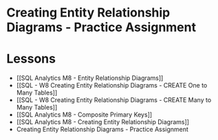 # Creating Entity Relationship Diagrams - Practice Assignment


# Lessons
- [[SQL Analytics M8 - Entity Relationship Diagrams]]
- [[SQL - W8 Creating Entity Relationship Diagrams - CREATE One to Many Tables]]
- [[SQL - W8 Creating Entity Relationship Diagrams - CREATE Many to Many Tables]]
- [[SQL Analytics M8 - Composite Primary Keys]]
- [[SQL Analytics M8 - Creating Entity Relationship Diagrams]]
- Creating Entity Relationship Diagrams - Practice Assignment